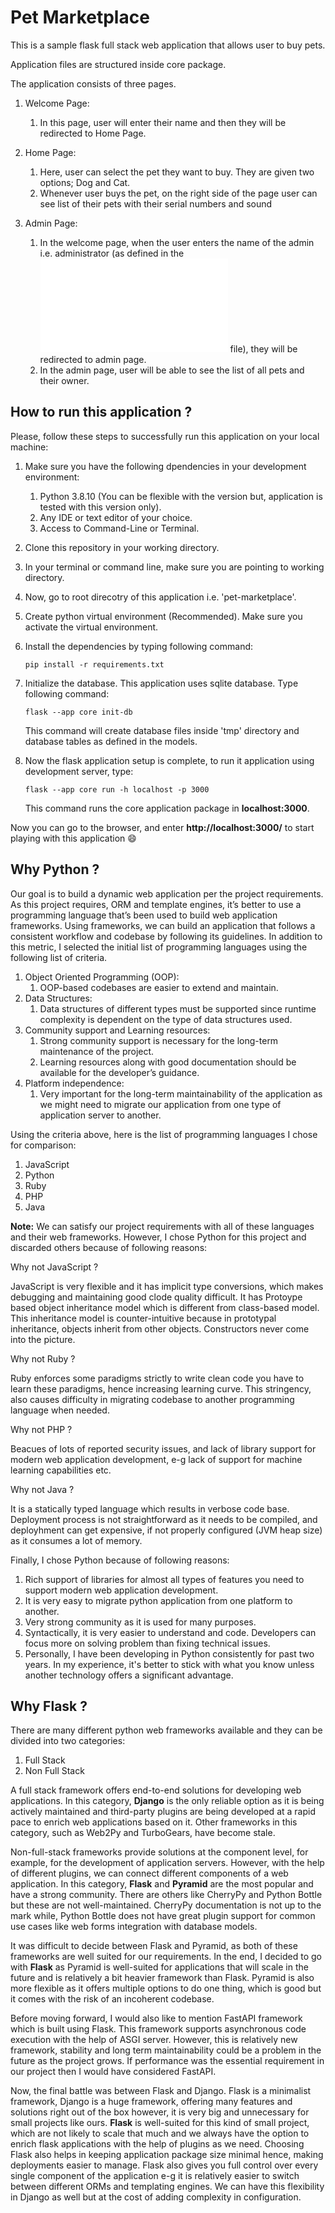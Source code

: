 # Pet Marketplace
This is a sample flask full stack web application that allows user to buy pets. 

Application files are structured inside core package.

The application consists of three pages.

1. Welcome Page:
    1. In this page, user will enter their name and then they will be redirected to Home Page.
    
2. Home Page:
    1. Here, user can select the pet they want to buy. They are given two options; Dog and Cat.
    2. Whenever user buys the pet, on the right side of the page user can see list of their pets with their serial numbers and sound
    
3. Admin Page:
    1. In the welcome page, when the user enters the name of the admin i.e. administrator (as defined in the ![config](./core/config.py) file), 
    they will be redirected to admin page.
    2. In the admin page, user will be able to see the list of all pets and their owner.


## How to run this application ?

Please, follow these steps to successfully run this application on your local machine:

1. Make sure you have the following dpendencies in your development environment:

    1.  Python 3.8.10 (You can be flexible with the version but, application is tested with this version only).
    2.  Any IDE or text editor of your choice.
    3.  Access to Command-Line or Terminal.

2. Clone this repository in your working directory.
3. In your terminal or command line, make sure you are pointing to working directory.
4. Now, go to root direcotry of this application i.e. 'pet-marketplace'.
5. Create python virtual environment (Recommended). Make sure you activate the virtual environment.
6. Install the dependencies by typing following command:

      `pip install -r requirements.txt`

6. Initialize the database. This application uses sqlite database. Type following command:
 
    `flask --app core init-db`
 
    This command will create database files inside 'tmp' directory and database tables as defined in the models. 

7. Now the flask application setup is complete, to run it application using development server, type:

      `flask --app core run -h localhost -p 3000`
      
    This command runs the core application package in <b>localhost:3000</b>. 
    
Now you can go to the browser, and enter <b>http://localhost:3000/</b> to start playing with this application :smile:

## Why Python ?

Our goal is to build a dynamic web application per the project requirements. As this project requires, ORM and template engines, it’s better to use a programming language that’s been used to build web application frameworks. Using frameworks, we can build an application that follows a consistent workflow and codebase by following its guidelines. In addition to this metric, I selected the initial list of programming languages using the following list of criteria.

1. Object Oriented Programming (OOP):
    1. OOP-based codebases are easier to extend and maintain.
2. Data Structures:
    1. Data structures of different types must be supported since runtime complexity is dependent on the type of data structures used.
3. Community support and Learning resources:
    1. Strong community support is necessary for the long-term maintenance of the project.
    2. Learning resources along with good documentation should be available for the developer’s guidance.
4. Platform independence:
    1. Very important for the long-term maintainability of the application as we might need to migrate our application from one type of application server to another.

Using the criteria above, here is the list of programming languages I chose for comparison:

1. JavaScript
2. Python
3. Ruby
4. PHP
5. Java

<b>Note:</b> We can satisfy our project requirements with all of these languages and their web frameworks. However, I chose Python for this project and discarded others because of following reasons:

Why not JavaScript ?

JavaScript is very flexible and it has implicit type conversions, which makes debugging and maintaining good clode quality difficult. 
It has Protoype based object inheritance model which is different from class-based model. This inheritance model is counter-intuitive because in prototypal inheritance, objects inherit from other objects. Constructors never come into the picture.

Why not Ruby ?

Ruby enforces some paradigms strictly to write clean code you have to learn these paradigms, hence increasing learning curve.
This stringency, also causes difficulty in migrating codebase to another programming language when needed.

Why not PHP ?

Beacues of lots of reported security issues, and lack of library support for modern web application development, e-g lack of support for machine learning capabilities etc.

Why not Java ?

It is a statically typed language which results in verbose code base. Deployment process is not straightforward as it needs to be compiled, and deployhment can get expensive, if not properly configured (JVM heap size) as it consumes a lot of memory.

Finally, I chose Python because of following reasons:

1. Rich support of libraries for almost all types of features you need to support modern web application development.
2. It is very easy to migrate python application from one platform to another.
3. Very strong community as it is used for many purposes.
4. Syntactically, it is very easier to understand and code. Developers can focus more on solving problem than fixing technical issues.
5. Personally, I have been developing in Python consistently for past two years. In my experience, it's better to stick with what you know unless another technology offers a significant advantage. 

## Why Flask ?

There are many different python web frameworks available and they can be divided into two categories:

1. Full Stack
2. Non Full Stack

A full stack framework offers end-to-end solutions for developing web applications. In this category, <b>Django</b> is the only reliable option as it is being actively maintained and third-party plugins are being developed at a rapid pace to enrich web applications based on it. Other frameworks in this category, such as Web2Py and TurboGears, have become stale.

Non-full-stack frameworks provide solutions at the component level, for example, for the development of application servers. However, with the help of different plugins, we can connect different components of a web application. In this category, <b>Flask</b> and <b>Pyramid</b> are the most popular and have a strong community. There are others like CherryPy and Python Bottle but these are not well-maintained. CherryPy documentation is not up to the mark while, Python Bottle does not have great plugin support for common use cases like web forms integration with database models.

It was difficult to decide between Flask and Pyramid, as both of these frameworks are well suited for our requirements. In the end, I decided to go with <b>Flask</b> as Pyramid is well-suited for applications that will scale in the future and is relatively a bit heavier framework than Flask. Pyramid is also more flexible as it offers multiple options to do one thing, which is good but it comes with the risk of an incoherent codebase.

Before moving forward, I would also like to mention FastAPI framework which is built using Flask. This framework supports asynchronous code execution with the help of ASGI server. However, this is relatively new framework, stability and long term maintainability could be a problem in the future as the project grows. If performance was the essential requirement in our project then I would have considered FastAPI.

Now, the final battle was between Flask and Django. Flask is a minimalist framework, Django is a huge framework, offering many features and solutions right out of the box however, it is very big and unnecessary for small projects like ours. <b>Flask</b> is well-suited for this kind of small project, which are not likely to scale that much and we always have the option to enrich flask applications with the help of plugins as we need. Choosing Flask also helps in keeping application package size minimal hence, making deployments easier to manage. Flask also gives you full control over every single component of the application e-g it is relatively easier to switch between different ORMs and templating engines. We can have this flexibility in Django as well but at the cost of adding complexity in configuration.
